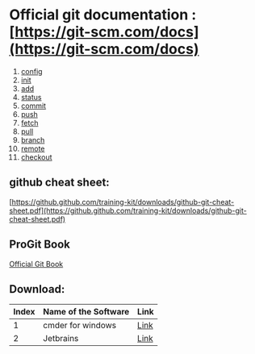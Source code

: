 # Official git documentation : [https://git-scm.com/docs](https://git-scm.com/docs)

1.  [config](https://git-scm.com/docs/git-config)
2.  [init](https://git-scm.com/docs/git-init)
3.  [add](https://git-scm.com/docs/git-add)
4.  [status](https://git-scm.com/docs/git-status)
5.  [commit](https://git-scm.com/docs/git-commit)
6.  [push](https://git-scm.com/docs/git-push)
7.  [fetch](https://git-scm.com/docs/git-fetch)
8.  [pull](https://git-scm.com/docs/git-pull)
9.  [branch](https://git-scm.com/docs/git-branch)
10. [remote](https://git-scm.com/docs/git-remote)
11. [checkout](https://git-scm.com/docs/git-checkout)

## github cheat sheet:

[https://github.github.com/training-kit/downloads/github-git-cheat-sheet.pdf](https://github.github.com/training-kit/downloads/github-git-cheat-sheet.pdf)

## ProGit Book
[Official Git Book](https://git-scm.com/book/en/v2)

## Download:

Index  | Name of the Software | Link
------ | -------------------- | ----
1  | cmder for windows    | [Link](https://cmder.net/)
2  | Jetbrains            | [Link](https://www.jetbrains.com/student/)